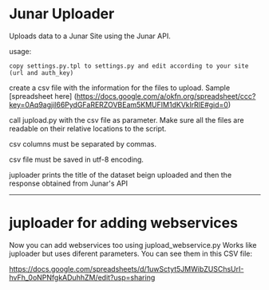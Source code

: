 Junar Uploader
==============

Uploads data to a Junar Site using the Junar API.

usage:

`copy settings.py.tpl to settings.py and edit according to your site (url and auth_key)`

create a csv file with the information for the files to upload. Sample
[spreadsheet here] (https://docs.google.com/a/okfn.org/spreadsheet/ccc?key=0Aq9agjil66PydGFaRERZOVBEam5KMUFIM1dKVklrRlE#gid=0)

call jupload.py with the csv file as parameter. Make sure all the files are
readable on their relative locations to the script.

csv columns must be separated by commas.

csv file must be saved in utf-8 encoding.

juploader prints the title of the dataset beign uploaded and then the response obtained from Junar's API

---------------------------

juploader for adding webservices
================================

Now you can add webservices too using jupload_webservice.py
Works like juploader but uses diferent parameters. You can see them in this CSV file:

https://docs.google.com/spreadsheets/d/1uwSctyt5JMWibZUSChsUrI-hvFh_0oNPNfgkADuhhZM/edit?usp=sharing
